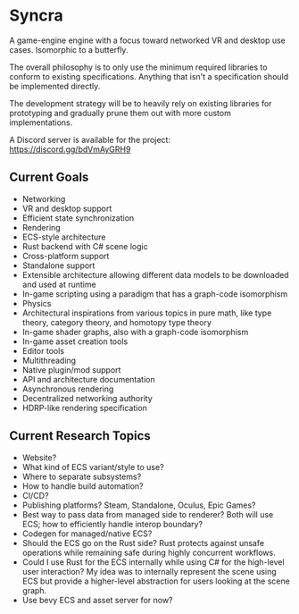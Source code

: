 # Syncra

A game-engine engine with a focus toward networked VR and desktop use cases. Isomorphic to a butterfly.

The overall philosophy is to only use the minimum required libraries to conform to existing specifications. Anything that isn't a specification should be implemented directly.

The development strategy will be to heavily rely on existing libraries for prototyping and gradually prune them out with more custom implementations.

A Discord server is available for the project: https://discord.gg/bdVmAyGRH9

## Current Goals

- Networking
- VR and desktop support
- Efficient state synchronization
- Rendering
- ECS-style architecture
- Rust backend with C# scene logic
- Cross-platform support
- Standalone support
- Extensible architecture allowing different data models to be downloaded and used at runtime
- In-game scripting using a paradigm that has a graph-code isomorphism
- Physics
- Architectural inspirations from various topics in pure math, like type theory, category theory, and homotopy type theory
- In-game shader graphs, also with a graph-code isomorphism
- In-game asset creation tools
- Editor tools
- Multithreading
- Native plugin/mod support
- API and architecture documentation
- Asynchronous rendering
- Decentralized networking authority
- HDRP-like rendering specification

## Current Research Topics

- Website?
- What kind of ECS variant/style to use?
- Where to separate subsystems?
- How to handle build automation?
- CI/CD?
- Publishing platforms? Steam, Standalone, Oculus, Epic Games?
- Best way to pass data from managed side to renderer? Both will use ECS; how to efficiently handle interop boundary?
- Codegen for managed/native ECS?
- Should the ECS go on the Rust side? Rust protects against unsafe operations while remaining safe during highly concurrent workflows.
- Could I use Rust for the ECS internally while using C# for the high-level user interaction? My idea was to internally represent the scene using ECS but provide a higher-level abstraction for users looking at the scene graph.
- Use bevy ECS and asset server for now?